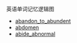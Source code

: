 英语单词记忆逻辑图
- [abandon_to_abundent](https://lyhcc.github.io/GitNode/English/words/abandon_to_abundant.svg)
- [abdomen](https://lyhcc.github.io/GitNode/English/words/abdomen.svg)
- [abide_abnormal](https://lyhcc.github.io/GitNode/English/words/abide_abnormal.svg)